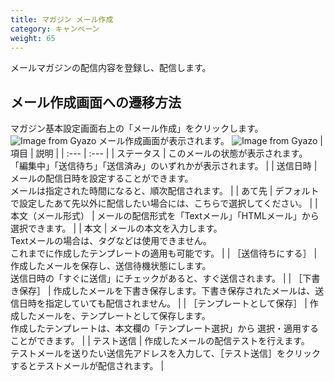 ```yaml
---
title: マガジン メール作成
category: キャンペーン
weight: 65
---
```


メールマガジンの配信内容を登録し、配信します。
## メール作成画面への遷移方法
マガジン基本設定画面右上の「メール作成」をクリックします。
![Image from Gyazo](https://diverta.gyazo.com/ccce316a2b7e96a2377522f64e818b1a.png)
メール作成画面が表示されます。
![Image from Gyazo](https://diverta.gyazo.com/a654183e49a11325da69c33dbd158aa0.png)
|  項目  |  説明  |
| :--- | :--- |
|  ステータス  |  このメールの状態が表示されます。<br>「編集中」「送信待ち」「送信済み」のいずれかが表示されます。  |
|  送信日時  |  メールの配信日時を設定することができます。<br> メールは指定された時間になると、順次配信されます。 |
|  あて先  |  デフォルトで設定したあて先以外に配信したい場合には、こちらで選択してください。  |
|  本文（メール形式）  |  メールの配信形式を「Textメール」「HTMLメール」から選択できます。  |
|  本文  |  メールの本文を入力します。<br>Textメールの場合は、タグなどは使用できません。<br>これまでに作成したテンプレートの適用も可能です。  |
|  ［送信待ちにする］  | 作成したメールを保存し、送信待機状態にします。<br>送信日時の「すぐに送信」にチェックがあると、すぐ送信されます。  |
|  ［下書き保存］  | 作成したメールを下書き保存します。下書き保存されたメールは、送信日時を指定していても配信されません。  |
|  ［テンプレートとして保存］  | 作成したメールを、テンプレートとして保存します。<br> 作成したテンプレートは、本文欄の「テンプレート選択」から 選択・適用することができます。 |
|  テスト送信  | 作成したメールの配信テストを行えます。<br> テストメールを送りたい送信先アドレスを入力して、［テスト送信］をクリックするとテストメールが配信されます。 |
